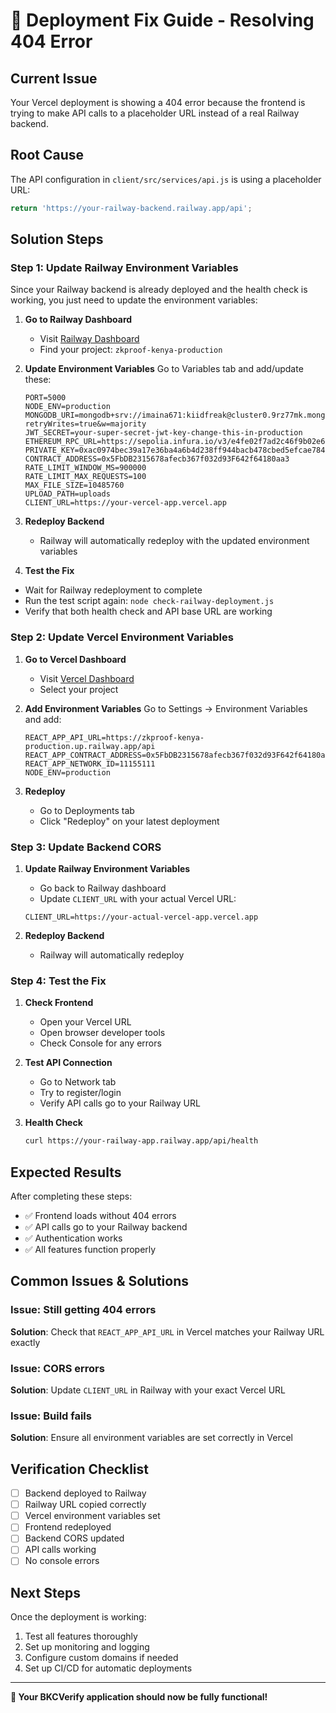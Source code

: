 # 🚨 Deployment Fix Guide - Resolving 404 Error

## **Current Issue**
Your Vercel deployment is showing a 404 error because the frontend is trying to make API calls to a placeholder URL instead of a real Railway backend.

## **Root Cause**
The API configuration in `client/src/services/api.js` is using a placeholder URL:
```javascript
return 'https://your-railway-backend.railway.app/api';
```

## **Solution Steps**

### **Step 1: Update Railway Environment Variables**

Since your Railway backend is already deployed and the health check is working, you just need to update the environment variables:

1. **Go to Railway Dashboard**
   - Visit [Railway Dashboard](https://railway.app)
   - Find your project: `zkproof-kenya-production`

2. **Update Environment Variables**
   Go to Variables tab and add/update these:
   ```env
   PORT=5000
   NODE_ENV=production
   MONGODB_URI=mongodb+srv://imaina671:kiidfreak@cluster0.9rz77mk.mongodb.net/bkcverify?retryWrites=true&w=majority
   JWT_SECRET=your-super-secret-jwt-key-change-this-in-production
   ETHEREUM_RPC_URL=https://sepolia.infura.io/v3/e4fe02f7ad2c46f9b02e661a18ece012
   PRIVATE_KEY=0xac0974bec39a17e36ba4a6b4d238ff944bacb478cbed5efcae784d7bf4f2ff80
   CONTRACT_ADDRESS=0x5FbDB2315678afecb367f032d93F642f64180aa3
   RATE_LIMIT_WINDOW_MS=900000
   RATE_LIMIT_MAX_REQUESTS=100
   MAX_FILE_SIZE=10485760
   UPLOAD_PATH=uploads
   CLIENT_URL=https://your-vercel-app.vercel.app
   ```

3. **Redeploy Backend**
   - Railway will automatically redeploy with the updated environment variables

  4. **Test the Fix**
   - Wait for Railway redeployment to complete
   - Run the test script again: `node check-railway-deployment.js`
   - Verify that both health check and API base URL are working

### **Step 2: Update Vercel Environment Variables**

1. **Go to Vercel Dashboard**
   - Visit [Vercel Dashboard](https://vercel.com)
   - Select your project

2. **Add Environment Variables**
   Go to Settings → Environment Variables and add:
   ```env
   REACT_APP_API_URL=https://zkproof-kenya-production.up.railway.app/api
   REACT_APP_CONTRACT_ADDRESS=0x5FbDB2315678afecb367f032d93F642f64180aa3
   REACT_APP_NETWORK_ID=11155111
   NODE_ENV=production
   ```

3. **Redeploy**
   - Go to Deployments tab
   - Click "Redeploy" on your latest deployment

### **Step 3: Update Backend CORS**

1. **Update Railway Environment Variables**
   - Go back to Railway dashboard
   - Update `CLIENT_URL` with your actual Vercel URL:
   ```env
   CLIENT_URL=https://your-actual-vercel-app.vercel.app
   ```

2. **Redeploy Backend**
   - Railway will automatically redeploy

### **Step 4: Test the Fix**

1. **Check Frontend**
   - Open your Vercel URL
   - Open browser developer tools
   - Check Console for any errors

2. **Test API Connection**
   - Go to Network tab
   - Try to register/login
   - Verify API calls go to your Railway URL

3. **Health Check**
   ```bash
   curl https://your-railway-app.railway.app/api/health
   ```

## **Expected Results**

After completing these steps:
- ✅ Frontend loads without 404 errors
- ✅ API calls go to your Railway backend
- ✅ Authentication works
- ✅ All features function properly

## **Common Issues & Solutions**

### **Issue: Still getting 404 errors**
**Solution**: Check that `REACT_APP_API_URL` in Vercel matches your Railway URL exactly

### **Issue: CORS errors**
**Solution**: Update `CLIENT_URL` in Railway with your exact Vercel URL

### **Issue: Build fails**
**Solution**: Ensure all environment variables are set correctly in Vercel

## **Verification Checklist**

- [ ] Backend deployed to Railway
- [ ] Railway URL copied correctly
- [ ] Vercel environment variables set
- [ ] Frontend redeployed
- [ ] Backend CORS updated
- [ ] API calls working
- [ ] No console errors

## **Next Steps**

Once the deployment is working:
1. Test all features thoroughly
2. Set up monitoring and logging
3. Configure custom domains if needed
4. Set up CI/CD for automatic deployments

---

**🎉 Your BKCVerify application should now be fully functional!**
